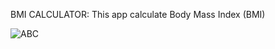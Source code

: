 BMI CALCULATOR:
This app calculate Body Mass Index (BMI)

![ABC](https://image.shutterstock.com/image-photo/bright-spring-view-cameo-island-260nw-1048185397.jpg)

